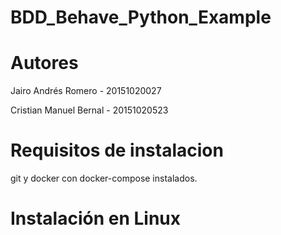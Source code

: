 # BDD_Behave_Python_Example

# Autores

Jairo Andrés Romero - 20151020027

Cristian Manuel Bernal - 20151020523

# Requisitos de instalacion

git y docker con docker-compose instalados.

# Instalación en Linux
